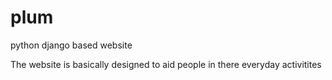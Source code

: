 # plum
python django based website

The website is basically designed to aid people in there everyday activitites